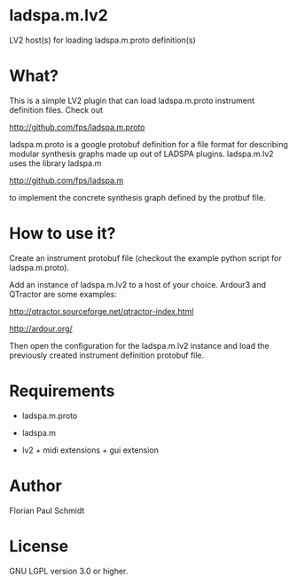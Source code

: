 # ladspa.m.lv2

LV2 host(s) for loading ladspa.m.proto definition(s)

# What?

This is a simple LV2 plugin that can load ladspa.m.proto instrument definition files. Check out

http://github.com/fps/ladspa.m.proto

ladspa.m.proto is a google protobuf definition for a file format for describing modular synthesis graphs made up out of LADSPA plugins. ladspa.m.lv2 uses the library ladspa.m

http://github.com/fps/ladspa.m

to implement the concrete synthesis graph defined by the protbuf file.

# How to use it?

Create an instrument protobuf file (checkout the example python script for ladspa.m.proto).

Add an instance of ladspa.m.lv2 to a host of your choice. Ardour3 and QTractor are some examples:

http://qtractor.sourceforge.net/qtractor-index.html

http://ardour.org/

Then open the configuration for the ladspa.m.lv2 instance and load the previously created instrument definition protobuf file.

# Requirements

* ladspa.m.proto

* ladspa.m

* lv2 + midi extensions + gui extension

# Author

Florian Paul Schmidt

# License 

GNU LGPL version 3.0 or higher.

